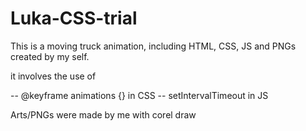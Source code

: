 # Luka-CSS-trial

This is a moving truck animation, including HTML, CSS, JS and PNGs created by my self.

it involves the use of

-- @keyframe animations {} in CSS
-- setIntervalTimeout in JS

Arts/PNGs were made by me with corel draw

